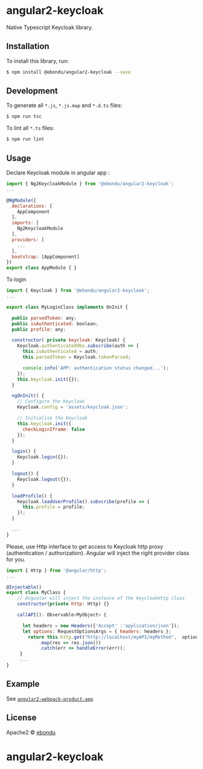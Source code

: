 # angular2-keycloak

Native Typescript Keycloak library.

## Installation

To install this library, run:

```bash
$ npm install @ebondu/angular2-keycloak --save
```

## Development

To generate all `*.js`, `*.js.map` and `*.d.ts` files:

```bash
$ npm run tsc
```

To lint all `*.ts` files:

```bash
$ npm run lint
```

## Usage

Declare Keycloak module in angular app :

```javascript
import { Ng2KeycloakModule } from '@ebondu/angular2-keycloak';
...

@NgModule({
  declarations: [
    AppComponent
  ],
  imports: [
    Ng2KeycloakModule
  ],
  providers: [
    ...
  ],
  bootstrap: [AppComponent]
})
export class AppModule { }


```

To login

```javascript
import { Keycloak } from '@ebondu/angular2-keycloak';
...

export class MyLoginClass implements OnInit {

  public parsedToken: any;
  public isAuthenticated: boolean;
  public profile: any;

  constructor( private keycloak: Keycloak) {
    Keycloak.authenticatedObs.subscribe(auth => {
      this.isAuthenticated = auth;
      this.parsedToken = Keycloak.tokenParsed;

      console.info('APP: authentication status changed...');
    });
    this.keycloak.init({});
  }

  ngOnInit() {
    // Configure the Keycloak
    Keycloak.config = 'assets/keycloak.json';

    // Initialise the Keycloak
    this.keycloak.init({
      checkLoginIframe: false
    });
  }

  login() {
    Keycloak.login({});
  }

  logout() {
    Keycloak.logout({});
  }

  loadProfile() {
    Keycloak.loadUserProfile().subscribe(profile => {
      this.profile = profile;
    });
  }

  ...
}
```

Please, use Http interface to get access to Keycloak http proxy (authentication / authorization). 
Angular will inject the right provider class for you.

```javascript
import { Http } from '@angular/http';
...

@Injectable()
export class MyClass {
    // Angualar will inject the instance of the KeycloakHttp class
    constructor(private http: Http) {}

    callAPI(): Observable<MyObject> {

      let headers = new Headers({'Accept' :'application/json'});
      let options: RequestOptionsArgs = { headers: headers };
        return this.http.get("http://localhost/myAPI/myMethod",  options)
            .map(res => res.json())
            .catch(err => handleError(err));
     }
     ...
}
```

## Example

See [`angular2-webpack-product-app`](https://github.com/ebondu/angular2-keycloak/blob/master/example/angular2-webpack-product-app)

## License

Apache2 © [ebondu](dev.ebondu@gmail.com)
# angular2-keycloak
